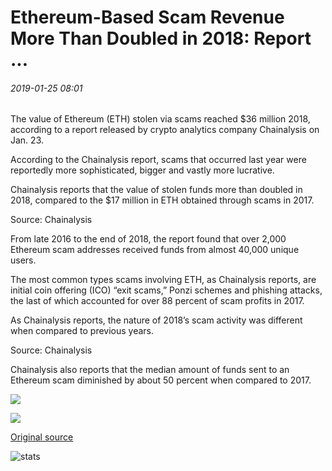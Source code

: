 # Ethereum-Based Scam Revenue More Than Doubled in 2018: Report ...

###### 2019-01-25 08:01

The value of Ethereum (ETH) stolen via scams reached $36 million 2018, according to a report released by crypto analytics company Chainalysis on Jan. 23.

According to the Chainalysis report, scams that occurred last year were reportedly more sophisticated, bigger and vastly more lucrative.

Chainalysis reports that the value of stolen funds more than doubled in 2018, compared to the $17 million in ETH obtained through scams in 2017.

Source: Chainalysis

From late 2016 to the end of 2018, the report found that over 2,000 Ethereum scam addresses received funds from almost 40,000 unique users.

The most common types scams involving ETH, as Chainalysis reports, are initial coin offering (ICO) “exit scams,” Ponzi schemes and phishing attacks, the last of which accounted for over 88 percent of scam profits in 2017.

As Chainalysis reports, the nature of 2018’s scam activity was different when compared to previous years.

Source: Chainalysis

Chainalysis also reports that the median amount of funds sent to an Ethereum scam diminished by about 50 percent when compared to 2017.

![](https://s3.cointelegraph.com/storage/uploads/view/15936ac5126a720871b1d3a52303e9d9.png)

![](https://s3.cointelegraph.com/storage/uploads/view/7438870c2dd9bb60859d0373854ebcaf.png)

[Original source](https://cointelegraph.com/news/ethereum-based-scam-revenue-more-than-doubled-in-2018-report)

![stats](https://c.statcounter.com/11760860/0/a89fa40b/1/ "stats")